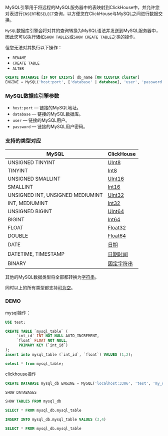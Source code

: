 MySQL引擎用于将远程的MySQL服务器中的表映射到ClickHouse中，并允许您对表进行`INSERT`和`SELECT`查询，以方便您在ClickHouse与MySQL之间进行数据交换。

`MySQL`数据库引擎会将对其的查询转换为MySQL语法并发送到MySQL服务器中，因此您可以执行诸如`SHOW TABLES`或`SHOW CREATE TABLE`之类的操作。

但您无法对其执行以下操作：

- `RENAME`
- `CREATE TABLE`
- `ALTER`

```sql
CREATE DATABASE [IF NOT EXISTS] db_name [ON CLUSTER cluster]
ENGINE = MySQL('host:port', ['database' | database], 'user', 'password')
```

### MySQL数据库引擎参数

- `host:port` — 链接的MySQL地址。
- `database` — 链接的MySQL数据库。
- `user` — 链接的MySQL用户。
- `password` — 链接的MySQL用户密码。

### 支持的类型对应

| MySQL                            | ClickHouse                                                   |
| -------------------------------- | ------------------------------------------------------------ |
| UNSIGNED TINYINT                 | [UInt8](https://clickhouse.tech/docs/zh/sql-reference/data-types/int-uint/) |
| TINYINT                          | [Int8](https://clickhouse.tech/docs/zh/sql-reference/data-types/int-uint/) |
| UNSIGNED SMALLINT                | [UInt16](https://clickhouse.tech/docs/zh/sql-reference/data-types/int-uint/) |
| SMALLINT                         | [Int16](https://clickhouse.tech/docs/zh/sql-reference/data-types/int-uint/) |
| UNSIGNED INT, UNSIGNED MEDIUMINT | [UInt32](https://clickhouse.tech/docs/zh/sql-reference/data-types/int-uint/) |
| INT, MEDIUMINT                   | [Int32](https://clickhouse.tech/docs/zh/sql-reference/data-types/int-uint/) |
| UNSIGNED BIGINT                  | [UInt64](https://clickhouse.tech/docs/zh/sql-reference/data-types/int-uint/) |
| BIGINT                           | [Int64](https://clickhouse.tech/docs/zh/sql-reference/data-types/int-uint/) |
| FLOAT                            | [Float32](https://clickhouse.tech/docs/zh/sql-reference/data-types/float/) |
| DOUBLE                           | [Float64](https://clickhouse.tech/docs/zh/sql-reference/data-types/float/) |
| DATE                             | [日期](https://clickhouse.tech/docs/zh/sql-reference/data-types/date/) |
| DATETIME, TIMESTAMP              | [日期时间](https://clickhouse.tech/docs/zh/sql-reference/data-types/datetime/) |
| BINARY                           | [固定字符串](https://clickhouse.tech/docs/zh/sql-reference/data-types/fixedstring/) |

其他的MySQL数据类型将全部都转换为[字符串](https://clickhouse.tech/docs/zh/sql-reference/data-types/string/)。

同时以上的所有类型都支持[可为空](https://clickhouse.tech/docs/zh/sql-reference/data-types/nullable/)。



### DEMO

mysql操作：

```sql
USE test;

CREATE TABLE `mysql_table` (
     `int_id` INT NOT NULL AUTO_INCREMENT,
     `float` FLOAT NOT NULL,
      PRIMARY KEY (`int_id`)
);
insert into mysql_table (`int_id`, `float`) VALUES (1,2);

select * from mysql_table;
```

clickhouse操作

```sql
CREATE DATABASE mysql_db ENGINE = MySQL('localhost:3306', 'test', 'my_user', 'user_password')

SHOW DATABASES

SHOW TABLES FROM mysql_db

SELECT * FROM mysql_db.mysql_table

INSERT INTO mysql_db.mysql_table VALUES (3,4)

SELECT * FROM mysql_db.mysql_table

```

